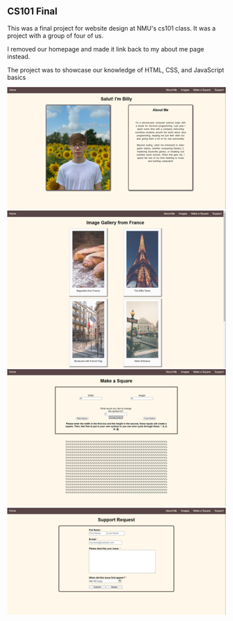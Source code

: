 ## CS101 Final

This was a final project for website design at NMU's cs101 class. It was a project with a group of four of us. 

I removed our homepage and made it link back to my about me page instead.

The project was to showcase our knowledge of HTML, CSS, and JavaScript basics

![diagram](/assets/image.png)
![diagram](/assets/image2.png)
![diagram](/assets/image3.png)
![diagram](/assets/image4.png)